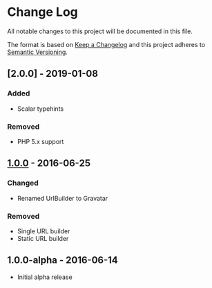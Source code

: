 # Change Log


All notable changes to this project will be documented in this file.

The format is based on [Keep a Changelog](http://keepachangelog.com/en/1.0.0/)
and this project adheres to [Semantic Versioning](http://semver.org/spec/v2.0.0.html).


## [2.0.0] - 2019-01-08

### Added

- Scalar typehints


### Removed

- PHP 5.x support


## [1.0.0] - 2016-06-25

### Changed

- Renamed UrlBuilder to Gravatar

### Removed

- Single URL builder
- Static URL builder


## 1.0.0-alpha - 2016-06-14

- Initial alpha release


[Unreleased]: https://github.com/gravatarphp/gravatar/compare/v1.0.0...HEAD
[1.0.0]: https://github.com/gravatarphp/gravatar/compare/v1.0.0-alpha...v1.0.0
